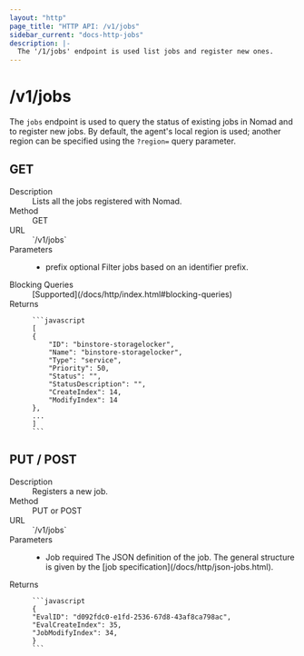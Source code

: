 ```yaml
---
layout: "http"
page_title: "HTTP API: /v1/jobs"
sidebar_current: "docs-http-jobs"
description: |-
  The '/1/jobs' endpoint is used list jobs and register new ones.
---
```


# /v1/jobs

The `jobs` endpoint is used to query the status of existing jobs in Nomad
and to register new jobs. By default, the agent's local region is used;
another region can be specified using the `?region=` query parameter.

## GET

<dl>
  <dt>Description</dt>
  <dd>
    Lists all the jobs registered with Nomad.
  </dd>

  <dt>Method</dt>
  <dd>GET</dd>

  <dt>URL</dt>
  <dd>`/v1/jobs`</dd>

  <dt>Parameters</dt>
  <dd>
    <ul>
      <li>
        <span class="param">prefix</span>
        <span class="param-flags">optional</span>
        Filter jobs based on an identifier prefix.
      </li>
    </ul>
  </dd>

  <dt>Blocking Queries</dt>
  <dd>
    [Supported](/docs/http/index.html#blocking-queries)
  </dd>

  <dt>Returns</dt>
  <dd>

    ```javascript
    [
    {
        "ID": "binstore-storagelocker",
        "Name": "binstore-storagelocker",
        "Type": "service",
        "Priority": 50,
        "Status": "",
        "StatusDescription": "",
        "CreateIndex": 14,
        "ModifyIndex": 14
    },
    ...
    ]
    ```

  </dd>
</dl>

## PUT / POST

<dl>
  <dt>Description</dt>
  <dd>
    Registers a new job.
  </dd>

  <dt>Method</dt>
  <dd>PUT or POST</dd>

  <dt>URL</dt>
  <dd>`/v1/jobs`</dd>

  <dt>Parameters</dt>
  <dd>
    <ul>
      <li>
        <span class="param">Job</span>
        <span class="param-flags">required</span>
        The JSON definition of the job. The general structure is given
        by the [job specification](/docs/http/json-jobs.html).
      </li>
    </ul>
  </dd>
  <dt>Returns</dt>
  <dd>

    ```javascript
    {
    "EvalID": "d092fdc0-e1fd-2536-67d8-43af8ca798ac",
    "EvalCreateIndex": 35,
    "JobModifyIndex": 34,
    }
    ```

  </dd>
</dl>
